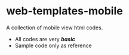# web-templates-mobile

A collection of mobile view html codes.

- All codes are very ___basic___
- Sample code only as reference
